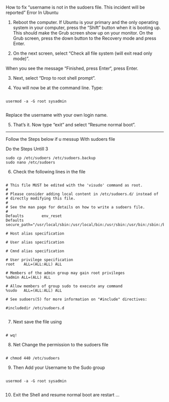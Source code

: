 How to fix “username is not in the sudoers file. This incident will be reported” Error In Ubuntu


1. Reboot the computer. If Ubuntu is your primary and the only operating system in your computer, press the “Shift” button when it is booting up. This should make the Grub screen show up on your monitor. On the Grub screen, press the down button to the Recovery mode and press Enter.


2. On the next screen, select “Check all file system (will exit read only mode)”.


When you see the message “Finished, press Enter“, press Enter.

3. Next, select “Drop to root shell prompt”.

4. You will now be at the command line. Type:

```

usermod -a -G root sysadmin


```

Replace the username with your own login name.


5. That’s it. Now type “exit” and select “Resume normal boot”.


***


Follow the Steps below if u messup With sudoers file 


Do the Steps Untill 3 


```
sudo cp /etc/sudoers /etc/sudoers.backup
sudo nano /etc/sudoers

```

6. Check the following lines in the file 


```

# This file MUST be edited with the 'visudo' command as root.
#
# Please consider adding local content in /etc/sudoers.d/ instead of
# directly modifying this file.
#
# See the man page for details on how to write a sudoers file.
#
Defaults        env_reset
Defaults        secure_path="/usr/local/sbin:/usr/local/bin:/usr/sbin:/usr/bin:/sbin:/bin"

# Host alias specification

# User alias specification

# Cmnd alias specification

# User privilege specification
root    ALL=(ALL:ALL) ALL

# Members of the admin group may gain root privileges
%admin ALL=(ALL) ALL

# Allow members of group sudo to execute any command
%sudo   ALL=(ALL:ALL) ALL

# See sudoers(5) for more information on "#include" directives:

#includedir /etc/sudoers.d


```


7. Next save the file using 

```

# wq!

```

8. Net Change the permission to the sudoers file


```

# chmod 440 /etc/sudoers

```


9. Then Add your Username to the Sudo group


```

usermod -a -G root sysadmin


```

10. Exit the Shell and resume normal boot are restart ...



